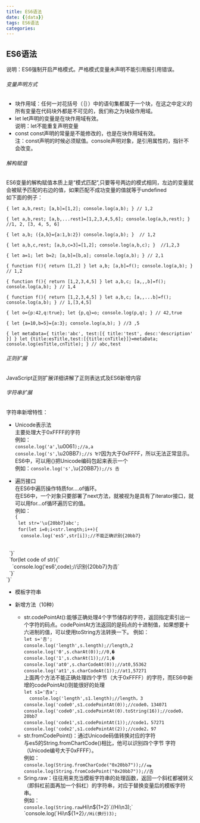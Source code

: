 ```yaml
---
title: ES6语法
date: {{data}}
tags: ES6语法
categories:
---
```


## ES6语法
说明：ES6强制开启严格模式。严格模式变量未声明不能引用报引用错误。
###### 变量声明方式<br/>
- 块作用域：任何一对花括号（｛｝）中的语句集都属于一个块，在这之中定义的所有变量在代码块外都是不可见的，我们称之为块级作用域。<br/>
- let let声明的变量是在块作用域有效。<br/>
说明：let不能重复声明变量<br/>
- const const声明的常量是不能修改的，也是在块作用域有效。<br/>
注：const声明的时候必须赋值。console声明对象，是引用属性的，指针不会改变。<br/>

######  解构赋值<br/>
ES6变量的解构赋值本质上是“模式匹配”,只要等号两边的模式相同，左边的变量就会被赋予匹配的右边的值，如果匹配不成功变量的值就等于undefined<br/>
如下面的例子：<br/>

`{
  let a,b,rest;
  [a,b]=[1,2];
  console.log(a,b);
} // 1,2`<br/>

`{
  let a,b,rest;
  [a,b,...rest]=[1,2,3,4,5,6];
  console.log(a,b,rest);
} //1, 2, [3, 4, 5, 6]`<br/>

`{
  let a,b;
  ({a,b}={a:1,b:2})
  console.log(a,b);
}  // 1,2`<br/>

`{
  let a,b,c,rest;
  [a,b,c=3]=[1,2];
  console.log(a,b,c);
}  //1,2,3`<br/>

`{
  let a=1;
  let b=2;
  [a,b]=[b,a];
  console.log(a,b);
} // 2,1`<br/>

`{
  function f(){
    return [1,2]
  }
  let a,b;
  [a,b]=f();
  console.log(a,b);
} // 1,2`<br/>

`{
  function f(){
    return [1,2,3,4,5]
  }
  let a,b,c;
  [a,,,b]=f();
  console.log(a,b);
} // 1,4`<br/>

`{
  function f(){
    return [1,2,3,4,5]
  }
  let a,b,c;
  [a,,...b]=f();
  console.log(a,b);
} // 1,[3,4,5]`<br/>

`{
  let o={p:42,q:true};
  let {p,q}=o;
  console.log(p,q);
 } // 42,true`<br/>

`{
  let {a=10,b=5}={a:3};
  console.log(a,b);
} //3 ,5`<br/>

`{
  let metaData={
    title:'abc',
    test:[{
      title:'test',
      desc:'description'
    }]
  }
  let {title:esTitle,test:[{title:cnTitle}]}=metaData;
  console.log(esTitle,cnTitle);
} // abc,test`<br/>

###### 正则扩展
JavaScript正则扩展详细讲解了正则表达式及ES6新增内容

###### 字符串扩展
字符串新增特性：<br/>
- Unicode表示法<br/>
主要处理大于0xFFFF的字符<br/>
例如：<br/>
`console.log('a',`\u0061`);//a,a`<br/>
`console.log('s',`\u20BB7`);//s ₻7`因为大于0xFFFF，所以无法正常显示。<br/>
ES6中，可以用{}把Unicode编码包起来表示一个<br/>
例如：`console.log('s',`\u{20BB7}`);//s 𠮷`<br/>  

- 遍历接口<br/>
在ES6中遍历操作特质for….of循环。<br/>
在ES6中，一个对象只要部署了next方法，就被视为是具有了iterator接口，就可以用for…of循环遍历它的值。<br/>
例如：<br/>
`{`<br/>
&nbsp;&nbsp;`let str='\u{20bb7}abc';`<br/>
&nbsp;&nbsp;`for(let i=0;i<str.length;i++){`<br/>
&nbsp;&nbsp;&nbsp;&nbsp;`console.log('es5',str[i]);//不能正确识别{20bb7}`
<br/>
&nbsp;&nbsp;`}`<br/>
&nbsp;&nbsp;`for(let code of str){`<br/>
&nbsp;&nbsp;&nbsp;&nbsp;`console.log('es6',code);//识别{20bb7}为𠮷`
<br/>
&nbsp;&nbsp;`}`<br/>
`}`<br/>

- 模板字符串<br/>

- 新增方法（10种）<br/>
  - str.codePointAt():能够正确处理4个字节储存的字符，返回指定索引出一个字符的码点。codePointAt方法返回的是码点的十进制值，如果想要十六进制的值，可以使用toString方法转换一下。
  例如：<br/>
  `let s='𠮷';`<br/>
  `console.log('length',s.length);//length,2`<br/>
  `console.log('0',s.charAt(0));//0,�`<br/>
  `console.log('1',s.charAt(1));//1,�`<br/>
  `console.log('at0',s.charCodeAt(0));//at0,55362`<br/>
  `console.log('at1',s.charCodeAt(1));//at1,57271`<br/>
  上面两个方法不能正确处理四个字节（大于0xFFFF）的字符，而ES6中新增的codePointAt()则能很好的处理<br/>
  `let s1='𠮷a';`<br/>
`  console.log('length',s1.length);//length，3`<br/>
  `console.log('code0',s1.codePointAt(0));//code0，134071`<br/>
  `console.log('code0',s1.codePointAt(0).toString(16));//code0，20bb7`<br/>
  `console.log('code1',s1.codePointAt(1));//code1，57271`<br/>
  `console.log('code2',s1.codePointAt(2));//code2，97`<br/>
  - str.fromCodePoint()：通过Unicode码值转换对应的字符<br/>
  与es5的String.fromChartCode()相比，他可以识别四个字节 字符（Unicode编号大于0xFFFF）。<br/>
  例如：<br/>
   `console.log(String.fromCharCode("0x20bb7"));//ஷ`<br/>
   `console.log(String.fromCodePoint("0x20bb7"));//𠮷`<br/>
   - Sring.raw：往往用来充当模板字符串的处理函数，返回一个斜杠都被转义（即斜杠前面再加一个斜杠）的字符串，对应于替换变量后的模板字符串。<br/>
   例如：<br/>
   `console.log(String.raw`Hi\n${1+2}`//Hi\n3);`
   `console.log(`Hi\n${1+2}`//Hi(换行)3);`
